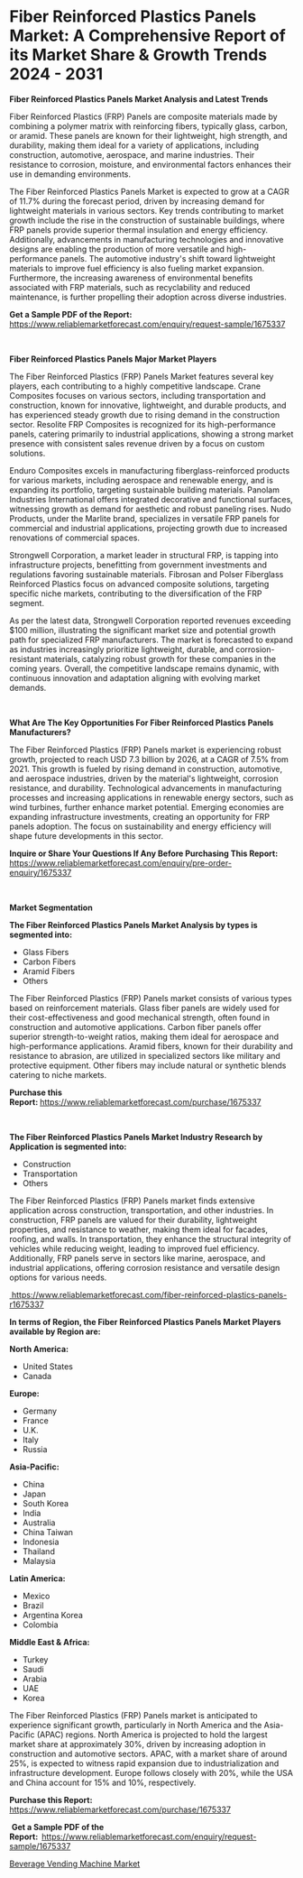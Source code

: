 <p><h1>Fiber Reinforced Plastics Panels Market: A Comprehensive Report of its Market Share & Growth Trends 2024 - 2031</h1></p><p><strong>Fiber Reinforced Plastics Panels Market Analysis and Latest Trends</strong></p>
<p><p>Fiber Reinforced Plastics (FRP) Panels are composite materials made by combining a polymer matrix with reinforcing fibers, typically glass, carbon, or aramid. These panels are known for their lightweight, high strength, and durability, making them ideal for a variety of applications, including construction, automotive, aerospace, and marine industries. Their resistance to corrosion, moisture, and environmental factors enhances their use in demanding environments.</p><p>The Fiber Reinforced Plastics Panels Market is expected to grow at a CAGR of 11.7% during the forecast period, driven by increasing demand for lightweight materials in various sectors. Key trends contributing to market growth include the rise in the construction of sustainable buildings, where FRP panels provide superior thermal insulation and energy efficiency. Additionally, advancements in manufacturing technologies and innovative designs are enabling the production of more versatile and high-performance panels. The automotive industry's shift toward lightweight materials to improve fuel efficiency is also fueling market expansion. Furthermore, the increasing awareness of environmental benefits associated with FRP materials, such as recyclability and reduced maintenance, is further propelling their adoption across diverse industries.</p></p>
<p><strong>Get a Sample PDF of the Report:&nbsp;</strong> <a href="https://www.reliablemarketforecast.com/enquiry/request-sample/1675337?utm_campaign=1890&utm_medium=2&utm_source=Github&utm_content=ia&utm_term=28122024&utm_id=fiber-reinforced-plastics-panels">https://www.reliablemarketforecast.com/enquiry/request-sample/1675337</a></p>
<p>&nbsp;</p>
<p><strong>Fiber Reinforced Plastics Panels Major Market Players</strong></p>
<p><p>The Fiber Reinforced Plastics (FRP) Panels Market features several key players, each contributing to a highly competitive landscape. Crane Composites focuses on various sectors, including transportation and construction, known for innovative, lightweight, and durable products, and has experienced steady growth due to rising demand in the construction sector. Resolite FRP Composites is recognized for its high-performance panels, catering primarily to industrial applications, showing a strong market presence with consistent sales revenue driven by a focus on custom solutions.</p><p>Enduro Composites excels in manufacturing fiberglass-reinforced products for various markets, including aerospace and renewable energy, and is expanding its portfolio, targeting sustainable building materials. Panolam Industries International offers integrated decorative and functional surfaces, witnessing growth as demand for aesthetic and robust paneling rises. Nudo Products, under the Marlite brand, specializes in versatile FRP panels for commercial and industrial applications, projecting growth due to increased renovations of commercial spaces.</p><p>Strongwell Corporation, a market leader in structural FRP, is tapping into infrastructure projects, benefitting from government investments and regulations favoring sustainable materials. Fibrosan and Polser Fiberglass Reinforced Plastics focus on advanced composite solutions, targeting specific niche markets, contributing to the diversification of the FRP segment.</p><p>As per the latest data, Strongwell Corporation reported revenues exceeding $100 million, illustrating the significant market size and potential growth path for specialized FRP manufacturers. The market is forecasted to expand as industries increasingly prioritize lightweight, durable, and corrosion-resistant materials, catalyzing robust growth for these companies in the coming years. Overall, the competitive landscape remains dynamic, with continuous innovation and adaptation aligning with evolving market demands.</p></p>
<p>&nbsp;</p>
<p><strong>What Are The Key Opportunities For Fiber Reinforced Plastics Panels Manufacturers?</strong></p>
<p><p>The Fiber Reinforced Plastics (FRP) Panels market is experiencing robust growth, projected to reach USD 7.3 billion by 2026, at a CAGR of 7.5% from 2021. This growth is fueled by rising demand in construction, automotive, and aerospace industries, driven by the material's lightweight, corrosion resistance, and durability. Technological advancements in manufacturing processes and increasing applications in renewable energy sectors, such as wind turbines, further enhance market potential. Emerging economies are expanding infrastructure investments, creating an opportunity for FRP panels adoption. The focus on sustainability and energy efficiency will shape future developments in this sector.</p></p>
<p><strong>Inquire or Share Your Questions If Any Before Purchasing This Report:</strong> <a href="https://www.reliablemarketforecast.com/enquiry/pre-order-enquiry/1675337?utm_campaign=1890&utm_medium=2&utm_source=Github&utm_content=ia&utm_term=28122024&utm_id=fiber-reinforced-plastics-panels">https://www.reliablemarketforecast.com/enquiry/pre-order-enquiry/1675337</a></p>
<p>&nbsp;</p>
<p><strong>Market Segmentation</strong></p>
<p><strong>The Fiber Reinforced Plastics Panels Market Analysis by types is segmented into:</strong></p>
<p><ul><li>Glass Fibers</li><li>Carbon Fibers</li><li>Aramid Fibers</li><li>Others</li></ul></p>
<p><p>The Fiber Reinforced Plastics (FRP) Panels market consists of various types based on reinforcement materials. Glass fiber panels are widely used for their cost-effectiveness and good mechanical strength, often found in construction and automotive applications. Carbon fiber panels offer superior strength-to-weight ratios, making them ideal for aerospace and high-performance applications. Aramid fibers, known for their durability and resistance to abrasion, are utilized in specialized sectors like military and protective equipment. Other fibers may include natural or synthetic blends catering to niche markets.</p></p>
<p><strong>Purchase this Report:&nbsp;</strong><a href="https://www.reliablemarketforecast.com/purchase/1675337?utm_campaign=1890&utm_medium=2&utm_source=Github&utm_content=ia&utm_term=28122024&utm_id=fiber-reinforced-plastics-panels">https://www.reliablemarketforecast.com/purchase/1675337</a></p>
<p>&nbsp;</p>
<p><strong>The Fiber Reinforced Plastics Panels Market Industry Research by Application is segmented into:</strong></p>
<p><ul><li>Construction</li><li>Transportation</li><li>Others</li></ul></p>
<p><p>The Fiber Reinforced Plastics (FRP) Panels market finds extensive application across construction, transportation, and other industries. In construction, FRP panels are valued for their durability, lightweight properties, and resistance to weather, making them ideal for facades, roofing, and walls. In transportation, they enhance the structural integrity of vehicles while reducing weight, leading to improved fuel efficiency. Additionally, FRP panels serve in sectors like marine, aerospace, and industrial applications, offering corrosion resistance and versatile design options for various needs.</p></p>
<p><a href="https://www.reliablemarketforecast.com/fiber-reinforced-plastics-panels-r1675337?utm_campaign=1890&utm_medium=2&utm_source=Github&utm_content=ia&utm_term=28122024&utm_id=fiber-reinforced-plastics-panels">&nbsp;https://www.reliablemarketforecast.com/fiber-reinforced-plastics-panels-r1675337</a></p>
<p><strong>In terms of Region, the Fiber Reinforced Plastics Panels Market Players available by Region are:</strong></p>
<p>
    <p> <strong> North America: </strong>
        <ul>
            <li>United States</li>
            <li>Canada</li>
        </ul>
        </p> 
    <p> <strong> Europe: </strong>
        <ul>
            <li>Germany</li>
            <li>France</li>
            <li>U.K.</li>
            <li>Italy</li>
            <li>Russia</li>
        </ul>
        </p> 
    <p> <strong> Asia-Pacific: </strong>
        <ul>
            <li>China</li>
            <li>Japan</li>
            <li>South Korea</li>
            <li>India</li>
            <li>Australia</li>
            <li>China Taiwan</li>
            <li>Indonesia</li>
            <li>Thailand</li>
            <li>Malaysia</li>
        </ul>
        </p> 
    <p> <strong> Latin America: </strong>
        <ul>
            <li>Mexico</li>
            <li>Brazil</li>
            <li>Argentina Korea</li>
            <li>Colombia</li>
        </ul>
        </p> 
    <p> <strong> Middle East & Africa: </strong>
        <ul>
            <li>Turkey</li>
            <li>Saudi</li>
            <li>Arabia</li>
            <li>UAE</li>
            <li>Korea</li>
        </ul>
    </p>
    </p>
<p><p>The Fiber Reinforced Plastics (FRP) Panels market is anticipated to experience significant growth, particularly in North America and the Asia-Pacific (APAC) regions. North America is projected to hold the largest market share at approximately 30%, driven by increasing adoption in construction and automotive sectors. APAC, with a market share of around 25%, is expected to witness rapid expansion due to industrialization and infrastructure development. Europe follows closely with 20%, while the USA and China account for 15% and 10%, respectively.</p></p>
<p><strong>Purchase this Report: </strong><a href="https://www.reliablemarketforecast.com/purchase/1675337?utm_campaign=1890&utm_medium=2&utm_source=Github&utm_content=ia&utm_term=28122024&utm_id=fiber-reinforced-plastics-panels">https://www.reliablemarketforecast.com/purchase/1675337</a></p>
<p>&nbsp;<strong>Get a Sample PDF of the Report:&nbsp;&nbsp;</strong><a href="https://www.reliablemarketforecast.com/enquiry/request-sample/1675337?utm_campaign=1890&utm_medium=2&utm_source=Github&utm_content=ia&utm_term=28122024&utm_id=fiber-reinforced-plastics-panels">https://www.reliablemarketforecast.com/enquiry/request-sample/1675337</a></p>
<p><strong></strong></p>
<p><p><a href="https://github.com/lylyparadise/Market-Research-Report-List-5/blob/main/beverage-vending-machine-market.md?utm_campaign=1890&utm_medium=2&utm_source=Github&utm_content=ia&utm_term=28122024&utm_id=fiber-reinforced-plastics-panels">Beverage Vending Machine Market</a></p></p>